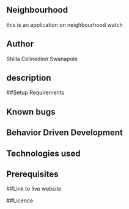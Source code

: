 ## Neighbourhood

this is an application on neighbourhood watch

## Author

Shilla Celinedion Swanapole

## description

##Setup Requirements

## Known bugs

## Behavior Driven Development

## Technologies used

## Prerequisites

##Link to live website

##Licence
